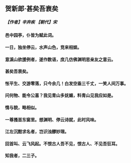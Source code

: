 ## 贺新郎·甚矣吾衰矣
##### 【作者】辛弃疾 【朝代】宋
#### 邑中园亭，仆皆为赋此词。
#### 一日，独坐停云，水声山色，竞来相娱。
#### 意溪山欲援例者，遂作数语，庶几仿佛渊明思亲友之意云。
#### 甚矣吾衰矣。
#### 怅平生、交游零落，只今余几！白发空垂三千丈，一笑人间万事。
#### 问何物、能令公喜？我见青山多妩媚，料青山见我应如是。
#### 情与貌，略相似。
#### 一尊搔首东窗里。想渊明、停云诗就，此时风味。
#### 江左沉酣求名者，岂识浊醪妙理。
#### 回首叫、云飞风起。不恨古人吾不见，恨古人、不见吾狂耳。
#### 知我者，二三子。